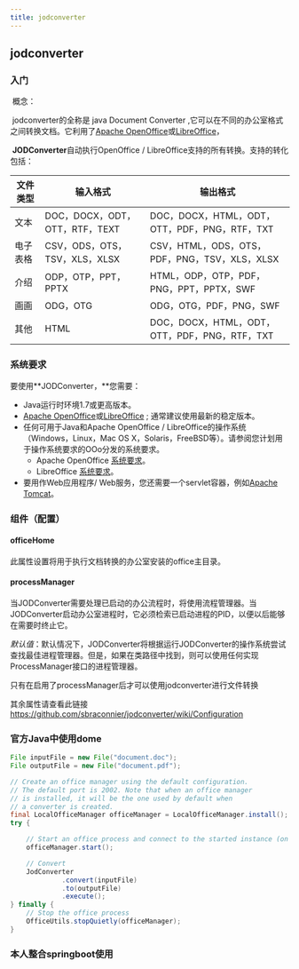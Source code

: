 ```yaml
---
title: jodconverter
---
```


## jodconverter

### 入门

​	概念：

​		jodconverter的全称是 java Document Converter ,它可以在不同的办公室格式之间转换文档。它利用了[Apache OpenOffice](https://www.openoffice.org/)或[LibreOffice](https://www.libreoffice.org/)， 

​	**JODConverter**自动执行OpenOffice / LibreOffice支持的所有转换。支持的转化包括： 

| 文件类型 | 输入格式                       | 输出格式                                      |
| -------- | ------------------------------ | --------------------------------------------- |
| 文本     | DOC，DOCX，ODT，OTT，RTF，TEXT | DOC，DOCX，HTML，ODT，OTT，PDF，PNG，RTF，TXT |
| 电子表格 | CSV，ODS，OTS，TSV，XLS，XLSX  | CSV，HTML，ODS，OTS，PDF，PNG，TSV，XLS，XLSX |
| 介绍     | ODP，OTP，PPT，PPTX            | HTML，ODP，OTP，PDF，PNG，PPT，PPTX，SWF      |
| 画画     | ODG，OTG                       | ODG，OTG，PDF，PNG，SWF                       |
| 其他     | HTML                           | DOC，DOCX，HTML，ODT，OTT，PDF，PNG，RTF，TXT |

### 系统要求

要使用**JODConverter，**您需要：

- Java运行时环境1.7或更高版本。
- [Apache OpenOffice](https://www.openoffice.org/)或[LibreOffice](https://www.libreoffice.org/) ; 通常建议使用最新的稳定版本。
- 任何可用于Java和Apache OpenOffice / LibreOffice的操作系统（Windows，Linux，Mac OS X，Solaris，FreeBSD等）。请参阅您计划用于操作系统要求的OOo分发的系统要求。
  - Apache OpenOffice [系统要求](https://www.openoffice.org/dev_docs/source/sys_reqs.html)。
  - LibreOffice [系统要求](https://www.libreoffice.org/get-help/system-requirements)。
- 要用作Web应用程序/ Web服务，您还需要一个servlet容器，例如[Apache Tomcat](https://tomcat.apache.org/)。

### 组件（配置）

#### officeHome

此属性设置将用于执行文档转换的办公室安装的office主目录。 

#### processManager

当JODConverter需要处理已启动的办公流程时，将使用流程管理器。当JODConverter启动办公室进程时，它必须检索已启动进程的PID，以便以后能够在需要时终止它。

 *默认值*：默认情况下，JODConverter将根据运行JODConverter的操作系统尝试查找最佳进程管理器。但是，如果在类路径中找到，则可以使用任何实现ProcessManager接口的进程管理器。

只有在启用了processManager后才可以使用jodconverter进行文件转换

其余属性请查看此链接<https://github.com/sbraconnier/jodconverter/wiki/Configuration> 

### 官方Java中使用dome

```java
File inputFile = new File("document.doc");
File outputFile = new File("document.pdf");

// Create an office manager using the default configuration.
// The default port is 2002. Note that when an office manager
// is installed, it will be the one used by default when
// a converter is created.
final LocalOfficeManager officeManager = LocalOfficeManager.install(); 
try {

    // Start an office process and connect to the started instance (on port 2002).
    officeManager.start();

    // Convert
    JodConverter
             .convert(inputFile)
             .to(outputFile)
             .execute();
} finally {
    // Stop the office process
    OfficeUtils.stopQuietly(officeManager);
}
```

### 本人整合springboot使用